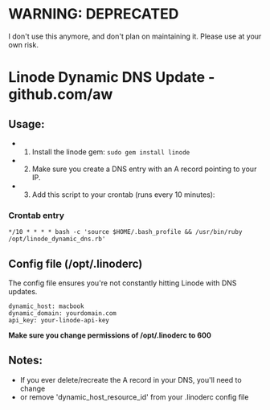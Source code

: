 # WARNING: DEPRECATED

I don't use this anymore, and don't plan on maintaining it. Please use at your own risk.

# Linode Dynamic DNS Update - github.com/aw

## Usage:
  * 1. Install the linode gem: `sudo gem install linode`
  * 2. Make sure you create a DNS entry with an A record pointing to your IP.
  * 3. Add this script to your crontab (runs every 10 minutes):

### Crontab entry
    */10 * * * * bash -c 'source $HOME/.bash_profile && /usr/bin/ruby /opt/linode_dynamic_dns.rb'

## Config file (/opt/.linoderc)

The config file ensures you're not constantly hitting Linode with DNS updates.

    dynamic_host: macbook
    dynamic_domain: yourdomain.com
    api_key: your-linode-api-key

**Make sure you change permissions of /opt/.linoderc to 600**

## Notes:

* If you ever delete/recreate the A record in your DNS, you'll need to change
* or remove 'dynamic_host_resource_id' from your .linoderc config file
